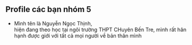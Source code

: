 <h2>Profile các bạn nhóm 5</h2>
<ul>
        <li class="rainbow-text">Mình tên là Nguyễn Ngọc Thịnh,</li> hiện đang theo học tại ngôi trường THPT CHuyên Bến Tre, mình rất hân hạnh được giới với tất cả mọi người về bản thân mình</li>
        </ul>
    <script>
        // JavaScript để tạo hiệu ứng chuyển màu cầu vồng
        const rainbowText = document.querySelectorAll('.rainbow-text');

        rainbowText.forEach(text => {
            let hue = 0;
            const interval = setInterval(() => {
                hue++;
                if (hue >= 360) {
                    hue = 0;
                }
                text.style.color = `hsl(${hue}, 100%, 50%)`;
            }, 20);
        });
    </script>
    <image src="1.jpg">
<li> Thông tin cá nhân
    <ol>
    <li>Họ và tên: Nguyễn Ngọc Thịnh</li>
    <li>Trường trung học phổ thông Chuyên Bến Tre</li>
    <li>Lớp: 12 Lý</li>
    <li>Giới tính: Nam</li> 
    <li>Cân nặng: 68kg</li>
    <li>Chiều cao: 1,8m</li>
    </ol>
</li>
<li> Nguyện vọng tương lai 
    <ol>
    <li>Khối thi là Khoa học tự nhiên </li>
    <li>Nguyện vọng 1 là Đại học Bách Khoa</li>
    </ol>
</li>
